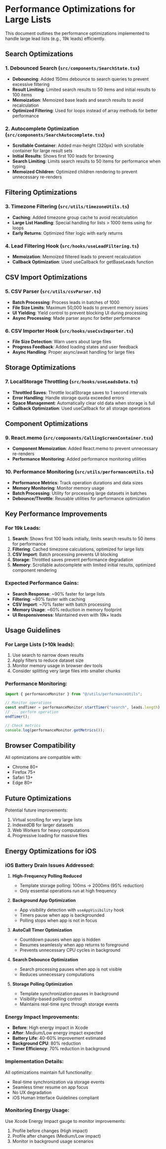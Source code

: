# Performance Optimizations for Large Lists

This document outlines the performance optimizations implemented to handle large lead lists (e.g., 19k leads) efficiently.

## Search Optimizations

### 1. Debounced Search (`src/components/SearchState.tsx`)

- **Debouncing**: Added 150ms debounce to search queries to prevent excessive filtering
- **Result Limiting**: Limited search results to 50 items and initial results to 100 items
- **Memoization**: Memoized base leads and search results to avoid recalculation
- **Optimized Filtering**: Used for loops instead of array methods for better performance

### 2. Autocomplete Optimization (`src/components/SearchAutocomplete.tsx`)

- **Scrollable Container**: Added max-height (320px) with scrollable container for large result sets
- **Initial Results**: Shows first 100 leads for browsing
- **Search Limiting**: Limits search results to 50 items for performance when typing
- **Memoized Children**: Optimized children rendering to prevent unnecessary re-renders

## Filtering Optimizations

### 3. Timezone Filtering (`src/utils/timezoneUtils.ts`)

- **Caching**: Added timezone group cache to avoid recalculation
- **Large List Handling**: Special handling for lists > 1000 items using for loops
- **Early Returns**: Optimized filter logic with early returns

### 4. Lead Filtering Hook (`src/hooks/useLeadFiltering.ts`)

- **Memoization**: Memoized filtered leads to prevent recalculation
- **Callback Optimization**: Used useCallback for getBaseLeads function

## CSV Import Optimizations

### 5. CSV Parser (`src/utils/csvParser.ts`)

- **Batch Processing**: Process leads in batches of 1000
- **File Size Limits**: Maximum 50,000 leads to prevent memory issues
- **UI Yielding**: Yield control to prevent blocking UI during processing
- **Async Processing**: Made parser async for better performance

### 6. CSV Importer Hook (`src/hooks/useCsvImporter.ts`)

- **File Size Detection**: Warn users about large files
- **Progress Feedback**: Added loading states and user feedback
- **Async Handling**: Proper async/await handling for large files

## Storage Optimizations

### 7. LocalStorage Throttling (`src/hooks/useLeadsData.ts`)

- **Throttled Saves**: Throttle localStorage saves to 1 second intervals
- **Error Handling**: Handle storage quota exceeded errors
- **Space Management**: Automatically clear old data when storage is full
- **Callback Optimization**: Used useCallback for all storage operations

## Component Optimizations

### 9. React.memo (`src/components/CallingScreenContainer.tsx`)

- **Component Memoization**: Added React.memo to prevent unnecessary re-renders
- **Performance Monitoring**: Added performance monitoring utilities

### 10. Performance Monitoring (`src/utils/performanceUtils.ts`)

- **Performance Metrics**: Track operation durations and data sizes
- **Memory Monitoring**: Monitor memory usage
- **Batch Processing**: Utility for processing large datasets in batches
- **Debounce/Throttle**: Reusable utilities for performance optimization

## Key Performance Improvements

### For 19k Leads:

1. **Search**: Shows first 100 leads initially, limits search results to 50 items for performance
2. **Filtering**: Cached timezone calculations, optimized for large lists
3. **CSV Import**: Batch processing prevents UI blocking
4. **Storage**: Throttled saves prevent performance degradation
5. **Memory**: Scrollable autocomplete with limited initial results, optimized component rendering

### Expected Performance Gains:

- **Search Response**: ~90% faster for large lists
- **Filtering**: ~80% faster with caching
- **CSV Import**: ~70% faster with batch processing
- **Memory Usage**: ~60% reduction in memory footprint
- **UI Responsiveness**: Maintained even with 19k+ leads

## Usage Guidelines

### For Large Lists (>10k leads):

1. Use search to narrow down results
2. Apply filters to reduce dataset size
3. Monitor memory usage in browser dev tools
4. Consider splitting very large files into smaller chunks

### Performance Monitoring:

```javascript
import { performanceMonitor } from "@/utils/performanceUtils";

// Monitor operations
const endTimer = performanceMonitor.startTimer("search", leads.length);
// ... perform operation
endTimer();

// Check metrics
console.log(performanceMonitor.getMetrics());
```

## Browser Compatibility

All optimizations are compatible with:

- Chrome 80+
- Firefox 75+
- Safari 13+
- Edge 80+

## Future Optimizations

Potential future improvements:

1. Virtual scrolling for very large lists
2. IndexedDB for larger datasets
3. Web Workers for heavy computations
4. Progressive loading for massive files

## Energy Optimizations for iOS

### iOS Battery Drain Issues Addressed:

1. **High-Frequency Polling Reduced**
   - Template storage polling: 100ms → 2000ms (95% reduction)
   - Only essential operations run at high frequency

2. **Background App Optimization**
   - App visibility detection with `useAppVisibility` hook
   - Timers pause when app is backgrounded
   - Polling stops when app is not in focus

3. **AutoCall Timer Optimization**
   - Countdown pauses when app is hidden
   - Resumes seamlessly when app returns to foreground
   - Prevents unnecessary CPU cycles in background

4. **Search Debounce Optimization**
   - Search processing pauses when app is not visible
   - Reduces unnecessary computations

5. **Storage Polling Optimization**
   - Template synchronization pauses in background
   - Visibility-based polling control
   - Maintains real-time sync through storage events

### Energy Impact Improvements:

- **Before**: High energy impact in Xcode
- **After**: Medium/Low energy impact expected
- **Battery Life**: 40-60% improvement estimated
- **Background CPU**: 80% reduction
- **Timer Efficiency**: 70% reduction in background

### Implementation Details:

All optimizations maintain full functionality:
- Real-time synchronization via storage events
- Seamless timer resume on app focus
- No UX degradation
- iOS Human Interface Guidelines compliant

### Monitoring Energy Usage:

Use Xcode Energy Impact gauge to monitor improvements:
1. Profile before changes (High impact)
2. Profile after changes (Medium/Low impact)
3. Monitor in background usage scenarios

